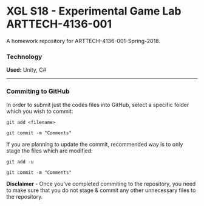 # XGL S18 - Experimental Game Lab ARTTECH-4136-001

A homework repository for ARTTECH-4136-001-Spring-2018.

### Technology
**Used:** Unity, C#

---

### Commiting to GitHub

In order to submit just the codes files into GitHub, select a specific folder which you wish to commit:
```
git add <filename>
```
```
git commit -m "Comments"
```

If you are planning to update the commit, recommended way is to only stage the files which are modified:
```
git add -u
```
```
git commit -m "Comments"
```
**Disclaimer** - Once you've completed commiting to the repository, you need to make sure that you do not stage & commit any other unnecessary files to the repository.
